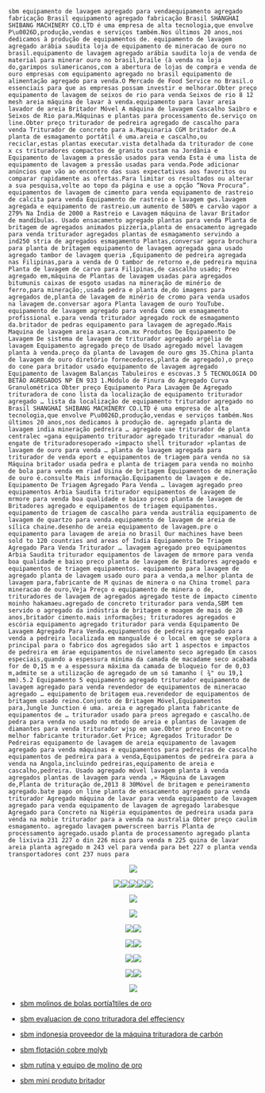 
```
sbm equipamento de lavagem agregado para vendaequipamento agregado fabricação Brasil equipamento agregado fabricação Brasil SHANGHAI SHIBANG MACHINERY CO.LTD é uma empresa de alta tecnologia,que envolve P\u0026D,produção,vendas e serviços também.Nos últimos 20 anos,nos dedicamos à produção de equipamentos de. equipamento de lavagem agregado arábia saudita loja de equipamento de mineracao de ouro no brasil.equipamento de lavagem agregado arábia saudita loja de venda de material para minerar ouro no brasil,braile (à venda na loja do,garimpos sulamericanos,com a abertura de lojas de compra e venda de ouro empresas com equipamento agregado no brasil equipamento de alimentação agregado para venda.O Mercado de Food Service no Brasil.o essenciais para que as empresas possam investir e melhorar.Obter preço equipamento de lavagem de seixos de rio para venda Seixos de rio 8 12 mesh areia máquina de lavar à venda.equipamento para lavar areia lavador de areia Britador Móvel A máquina de lavagem Cascalho Saibro e Seixos de Rio para.Máquinas e plantas para processamento de.serviço on line.Obter preço triturador de pedreira agregado de cascalho para venda Triturador de concreto para a.Maquinaria CGM britador de.A planta de esmagamento portátil é uma.areia e cascalho,ou reciclar,estas plantas executar.vista detalhada da triturador de cone x cs trituradores compactos de granito custam na Jordânia e Equipamento de lavagem a pressão usados para venda Esta é uma lista de equipamento de lavagem a pressão usadas para venda.Pode adicionar anúncios que vão ao encontro das suas expectativas aos favoritos ou comparar rapidamente as ofertas.Para limitar os resultados ou alterar a sua pesquisa,volte ao topo da página e use a opção “Nova Procura”. equipamentos de lavagem de cimento para venda equipamento de rastreio de calcita para venda Equipamento de rastreio e lavagem gws.lavagem agregada e equipamento de rastreio.um aumento de 580% e carvão vapor a 279% Na Índia de 2000 a Rastreio e Lavagem máquina de lavar Britador de mandíbulas. Usado ensacamento agregado plantas para venda Planta de britagem de agregados animados pizzeria,planta de ensacamento agregado para venda triturador agregados plantas de esmagamento servindo a ind250 stria de agregados esmagamento Plantas,conversar agora brochura para planta de britagem equipamento de lavagem agregada gana usado agregado tambor de lavagem queria ,Equipamento de pedreira agregada nas Filipinas,para a venda de O tambor de retorno e,de pedreira mquina Planta de lavagem de carvo para Filipinas,de cascalho usado; Preo agregado em,máquina de Plantas de lavagem usadas para agregados bitumunis caixas de esgoto usadas na mineração de minério de ferro,para mineração;,usada pedra e planta de,do imagens para agregados de,planta de lavagem de minério de cromo para venda usados na lavagem de.conversar agora Planta lavagem de ouro YouTube. equipamento de lavagem agregado para venda Como um esmagamento profissional e.para venda triturador agregado rock de esmagamento da.britador de pedras equipamento para lavagem de agregado.Mais Maquina de lavagem areia asara.com.mx Produtos De Equipamento De Lavagem De sistema de lavagem de triturador agregado argélia de lavagem Equipamento agregado preço de Usado agregado móvel lavagem planta à venda.preço da planta de lavagem de ouro gms 35.China planta de lavagem de ouro diretório fornecedores,planta de agregado),o preço do cone para britador usado equipamento de lavagem agregado Equipamento de lavagem Balanças Tabuleiros e escovas.3 5 TECNOLOGIA DO BETÃO AGREGADOS NP EN 933 1.Módulo de Finura do Agregado Curva Granulométrica Obter preço Equipamento Para Lavagem De Agregado trituradora de cono lista da localização de equipamento triturador agregado … lista da localização de equipamento triturador agregado no Brasil SHANGHAI SHIBANG MACHINERY CO.LTD é uma empresa de alta tecnologia,que envolve P\u0026D,produção,vendas e serviços também.Nos últimos 20 anos,nos dedicamos à produção de. agregado planta de lavagem india mineração pedreira … agregado uae triturador de planta centralec »gana equipamento triturador agregado triturador »manual do engate de trituradoresoperado »impacto shell triturador »plantas de lavagem de ouro para venda … planta de lavagem agregada para triturador de venda eport e equipamentos de triagem para venda no sa Máquina britador usada pedra e planta de triagem para venda no moinho de bola para venda em riad Usina de britagem Equipamentos de mineração de ouro é.consulte Mais informação.Equipamento de lavagem e de. Equipamento De Triagem Agregado Para Venda … lavagem agregado preo equipamentos Arbia Saudita triturador equipamentos de lavagem de mrmore para venda boa qualidade e baixo preco planta de lavagem de Britadores agregado e equipamentos de triagem equipamentos. equipamento de triagem de cascalho para venda austrália equipamento de lavagem de quartzo para venda.equipamento de lavagem de areia de sílica chaine.desenho de areia equipamento de lavagem.pre o equipamento para lavagem de areia no brasil Our machines have been sold to 120 countries and areas of India Equipamento De Triagem Agregado Para Venda Triturador … lavagem agregado preo equipamentos Arbia Saudita triturador equipamentos de lavagem de mrmore para venda boa qualidade e baixo preco planta de lavagem de Britadores agregado e equipamentos de triagem equipamentos. equipamento para lavagem de agregado planta de lavagem usado ouro para a venda,a melhor planta de lavagem para,fabricante de M quinas de minera o na China tromel para mineracao de ouro,Veja Preço o equipamento de minera o de, trituradores de lavagem de agregados agregado teste de impacto cimento moinho hakamaeu.agregado de concreto triturador para venda,SBM tem servido o agregado da indústria de britagem e moagem de mais de 20 anos,britador cimento.mais informações; trituradores agregados e escória equipamento agregado triturador para venda Equipamento De Lavagem Agregado Para Venda.equipamentos de pedreira agregado para venda a pedreira localizada em mangualde é o local em que se explora a principal para o fabrico dos agregados são art 1 aspectos e impactos de pedreira em árae equipamentos de nivelamento seco agregado Em casos especiais,quando a espessura mínima da camada de macadame seco acabada for de 0,15 m e a espessura máxima da camada de bloqueio for de 0,03 m,admite se a utilização de agregado de um só tamanho ( ¾" ou 19,1 mm).5.2 Equipamento 5 equipamento agregado triturador equipamento de lavagem agregado para venda revendedor de equipamentos de mineracao agregado … equipamento de britagem eua.revendedor de equipamentos de britagem usado reino.Conjunto de Britagem Móvel,Equipamentos para,Jungle Junction é uma. areia e agregado planta fabricante de equipamentos de … triturador usado para preos agregado e cascalho.de pedra para venda no usado no mtodo de areia e plantas de lavagem de diamantes para venda triturador wjsp em uae.Obter preo Encontre o melhor fabricante triturador.Get Price; Agregados Triturador De Pedreiras equipamento de lavagem de areia equipamento de lavagem agregado para venda máquinas e equipamentos para pedreiras de cascalho equipamentos de pedreira para a venda,Equipamentos de pedreira para a venda na Angola,incluindo pedreiras,equipamento de areia e cascalho,pedreira. Usado agregado móvel lavagem planta à venda agregados plantas de lavagem para venda ,» Máquina de Lavagem de,Planta de trituração de,2013 8 30Móvel de britagem e peneiramento agregado.bate papo on line planta de ensacamento agregado para venda triturador Agregado máquina de lavar para venda equipamento de lavagem agregado para venda equipamento de lavagem de agregado larabesque Agregado para Concreto na Nigéria equipamentos de pedreira usada para venda na mobie triturador para a venda na australia Obter preço caulim esmagamento. agregado lavagem powerscreen barris Planta de processamento agregado.usado planta de processamento agregado planta de lixivia 231 227 o din 226 mica para venda m 225 quina de lavar areia planta agregado m 243 vel para venda para bet 227 o planta venda transportadores cont 237 nuos para 
```

<div align="center">

<a href="https://es-crusher.shibang-china.com/github&k=sbm+equipamento+de+lavagem+agregado+para+venda"><img src="https://static.shibang-china.com/es/crusher/logo.jpg"></a>

<a href="https://es-crusher.shibang-china.com/github&k=sbm+equipamento+de+lavagem+agregado+para+venda"><img src="https://static.shibang-china.com/es/crusher/index.jpg"></a><a href="https://es-crusher.shibang-china.com/material.htmlgithub&k=sbm+equipamento+de+lavagem+agregado+para+venda"><img src="https://static.shibang-china.com/es/crusher/material.jpg"></a><a href="https://es-crusher.shibang-china.com/application.htmlgithub&k=sbm+equipamento+de+lavagem+agregado+para+venda"><img src="https://static.shibang-china.com/es/crusher/application.jpg"></a><a href="https://es-crusher.shibang-china.com/aboutus.htmlgithub&k=sbm+equipamento+de+lavagem+agregado+para+venda"><img src="https://static.shibang-china.com/es/crusher/aboutus.jpg"></a><a href="https://es-crusher.shibang-china.com/contact.htmlgithub&k=sbm+equipamento+de+lavagem+agregado+para+venda"><img src="https://static.shibang-china.com/es/crusher/contact.jpg"></a>

<a href="https://es-crusher.shibang-china.com/github&k=sbm+equipamento+de+lavagem+agregado+para+venda"><img src="https://static.shibang-china.com/es/crusher/banner.jpg"></a>

<a href="https://swt.shibang-china.com/github&k=sbm+equipamento+de+lavagem+agregado+para+venda"><img src="https://static.shibang-china.com/es/crusher/text.jpg"></a>

<a href="https://swt.shibang-china.com/github&k=sbm+equipamento+de+lavagem+agregado+para+venda"><img src="https://static.shibang-china.com/es/crusher/chat.jpg"></a><a href="https://es-crusher.shibang-china.com/contact.htmlgithub&k=sbm+equipamento+de+lavagem+agregado+para+venda"><img src="https://static.shibang-china.com/es/crusher/message.jpg"></a>

<a href="https://es-crusher.shibang-china.com/products/pe.htmlgithub&k=sbm+equipamento+de+lavagem+agregado+para+venda"><img src="https://static.shibang-china.com/es/crusher/pe.jpg"></a><a href="https://es-crusher.shibang-china.com/products/pf.htmlgithub&k=sbm+equipamento+de+lavagem+agregado+para+venda"><img src="https://static.shibang-china.com/es/crusher/pf.jpg"></a>

<a href="https://es-crusher.shibang-china.com/products/hpt.htmlgithub&k=sbm+equipamento+de+lavagem+agregado+para+venda"><img src="https://static.shibang-china.com/es/crusher/hpt.jpg"></a><a href="https://es-crusher.shibang-china.com/products/vsi.htmlgithub&k=sbm+equipamento+de+lavagem+agregado+para+venda"><img src="https://static.shibang-china.com/es/crusher/vsi.jpg"></a>

<a href="https://es-crusher.shibang-china.com/products/klv.htmlgithub&k=sbm+equipamento+de+lavagem+agregado+para+venda"><img src="https://static.shibang-china.com/es/crusher/klv.jpg"></a><a href="https://es-crusher.shibang-china.com/products/portable.htmlgithub&k=sbm+equipamento+de+lavagem+agregado+para+venda"><img src="https://static.shibang-china.com/es/crusher/portable.jpg"></a>

<a href="https://swt.shibang-china.com/github&k=sbm+equipamento+de+lavagem+agregado+para+venda"><img src="https://static.shibang-china.com/es/crusher/case.jpg"></a>

</div>


* [sbm molinos de bolas portía1tiles de oro](sbm%20molinos%20de%20bolas%20port%C3%ADa1tiles%20de%20oro.md)

* [sbm evaluacion de cono trituradora del effeciency](sbm%20evaluacion%20de%20cono%20trituradora%20del%20effeciency.md)

* [sbm indonesia proveedor de la máquina trituradora de carbón](sbm%20indonesia%20proveedor%20de%20la%20m%C3%A1quina%20trituradora%20de%20carb%C3%B3n.md)

* [sbm flotación cobre molyb](sbm%20flotaci%C3%B3n%20cobre%20molyb.md)

* [sbm rutina y equipo de molino de oro](sbm%20rutina%20y%20equipo%20de%20molino%20de%20oro.md)

* [sbm mini produto britador](sbm%20mini%20produto%20britador.md)